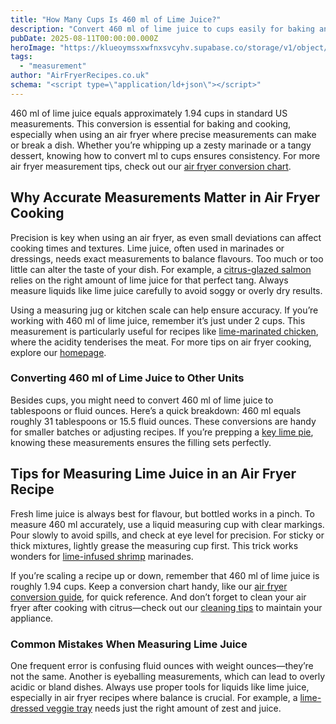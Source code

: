 ```yaml
---
title: "How Many Cups Is 460 ml of Lime Juice?"
description: "Convert 460 ml of lime juice to cups easily for baking and cooking. Perfect for air fryer recipes with precise measurements."
pubDate: 2025-08-11T00:00:00.000Z
heroImage: "https://klueoymssxwfnxsvcyhv.supabase.co/storage/v1/object/public/md/how-many-cups-is-460-ml-of-lime-juice-9670526b.webp"
tags:
  - "measurement"
author: "AirFryerRecipes.co.uk"
schema: "<script type=\"application/ld+json\"></script>"
---
```


<p>460 ml of lime juice equals approximately 1.94 cups in standard US measurements. This conversion is essential for baking and cooking, especially when using an air fryer where precise measurements can make or break a dish. Whether you’re whipping up a zesty marinade or a tangy dessert, knowing how to convert ml to cups ensures consistency. For more air fryer measurement tips, check out our <a href=https://www.airfryerrecipe.co.uk/air-fryer-conversion-chart>air fryer conversion chart</a>.</p>

<h2>Why Accurate Measurements Matter in Air Fryer Cooking</h2>  
<p>Precision is key when using an air fryer, as even small deviations can affect cooking times and textures. Lime juice, often used in marinades or dressings, needs exact measurements to balance flavours. Too much or too little can alter the taste of your dish. For example, a <a href=https://www.airfryerrecipe.co.uk/recipes>citrus-glazed salmon</a> relies on the right amount of lime juice for that perfect tang. Always measure liquids like lime juice carefully to avoid soggy or overly dry results.</p>  

<p>Using a measuring jug or kitchen scale can help ensure accuracy. If you’re working with 460 ml of lime juice, remember it’s just under 2 cups. This measurement is particularly useful for recipes like <a href=https://www.airfryerrecipe.co.uk/recipe-category/chicken>lime-marinated chicken</a>, where the acidity tenderises the meat. For more tips on air fryer cooking, explore our <a href=https://www.airfryerrecipe.co.uk>homepage</a>.</p>  

<h3>Converting 460 ml of Lime Juice to Other Units</h3>  
<p>Besides cups, you might need to convert 460 ml of lime juice to tablespoons or fluid ounces. Here’s a quick breakdown: 460 ml equals roughly 31 tablespoons or 15.5 fluid ounces. These conversions are handy for smaller batches or adjusting recipes. If you’re prepping a <a href=https://www.airfryerrecipe.co.uk/recipe-category/dessert>key lime pie</a>, knowing these measurements ensures the filling sets perfectly.</p>  

<h2>Tips for Measuring Lime Juice in an Air Fryer Recipe</h2>  
<p>Fresh lime juice is always best for flavour, but bottled works in a pinch. To measure 460 ml accurately, use a liquid measuring cup with clear markings. Pour slowly to avoid spills, and check at eye level for precision. For sticky or thick mixtures, lightly grease the measuring cup first. This trick works wonders for <a href=https://www.airfryerrecipe.co.uk/recipe-category/shrimp>lime-infused shrimp</a> marinades.</p>  

<p>If you’re scaling a recipe up or down, remember that 460 ml of lime juice is roughly 1.94 cups. Keep a conversion chart handy, like our <a href=https://www.airfryerrecipe.co.uk/air-fryer-conversion-chart>air fryer conversion guide</a>, for quick reference. And don’t forget to clean your air fryer after cooking with citrus—check out our <a href=https://www.airfryerrecipe.co.uk/air-fryer-cleaner>cleaning tips</a> to maintain your appliance.</p>  

<h3>Common Mistakes When Measuring Lime Juice</h3>  
<p>One frequent error is confusing fluid ounces with weight ounces—they’re not the same. Another is eyeballing measurements, which can lead to overly acidic or bland dishes. Always use proper tools for liquids like lime juice, especially in air fryer recipes where balance is crucial. For example, a <a href=https://www.airfryerrecipe.co.uk/recipe-category/vegetables>lime-dressed veggie tray</a> needs just the right amount of zest and juice.</p>
